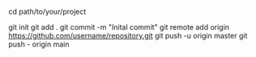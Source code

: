 cd path/to/your/project

git init
git add .
git commit -m "Inital commit"
git remote add origin https://github.com/username/repository.git 
git push -u origin master
git push - origin main 